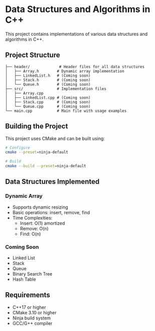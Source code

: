 # Data Structures and Algorithms in C++

This project contains implementations of various data structures and algorithms in C++.

## Project Structure

```
├── header/             # Header files for all data structures
│   ├── Array.h        # Dynamic array implementation
│   ├── LinkedList.h   # (Coming soon)
│   ├── Stack.h        # (Coming soon)
│   └── Queue.h        # (Coming soon)
├── src/               # Implementation files
│   ├── Array.cpp
│   ├── LinkedList.cpp # (Coming soon)
│   ├── Stack.cpp      # (Coming soon)
│   └── Queue.cpp      # (Coming soon)
└── main.cpp           # Main file with usage examples
```

## Building the Project

This project uses CMake and can be built using:

```bash
# Configure
cmake --preset=ninja-default

# Build
cmake --build --preset=ninja-default
```

## Data Structures Implemented

### Dynamic Array
- Supports dynamic resizing
- Basic operations: insert, remove, find
- Time Complexities:
  - Insert: O(1) amortized
  - Remove: O(n)
  - Find: O(n)

### Coming Soon
- Linked List
- Stack
- Queue
- Binary Search Tree
- Hash Table

## Requirements
- C++17 or higher
- CMake 3.10 or higher
- Ninja build system
- GCC/G++ compiler
